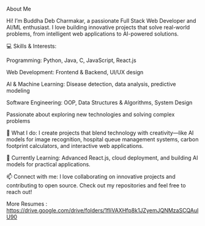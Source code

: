 About Me

Hi! I’m Buddha Deb Charmakar, a passionate Full Stack Web Developer and AI/ML enthusiast. I love building innovative projects that solve real-world problems, from intelligent web applications to AI-powered solutions.

💻 Skills & Interests:

Programming: Python, Java, C, JavaScript, React.js

Web Development: Frontend & Backend, UI/UX design

AI & Machine Learning: Disease detection, data analysis, predictive modeling

Software Engineering: OOP, Data Structures & Algorithms, System Design

Passionate about exploring new technologies and solving complex problems

🚀 What I do:
I create projects that blend technology with creativity—like AI models for image recognition, hospital queue management systems, carbon footprint calculators, and interactive web applications.

🌱 Currently Learning:
Advanced React.js, cloud deployment, and building AI models for practical applications.

📫 Connect with me:
I love collaborating on innovative projects and contributing to open source. Check out my repositories and feel free to reach out!


More Resumes : https://drive.google.com/drive/folders/1fliVAXHfp8k1JZyemJQNMzaSCQAulU90
